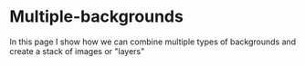 # Multiple-backgrounds
In this page I show how we can combine multiple types of backgrounds and create a stack of images or "layers" 

